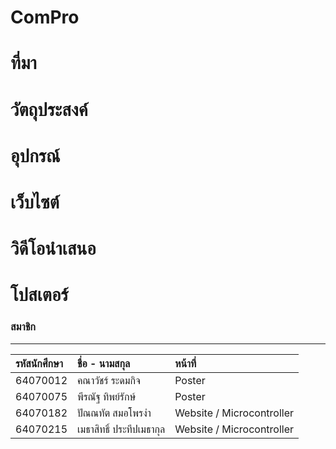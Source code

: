 # ComPro
# ที่มา
# วัตถุประสงค์
# อุปกรณ์
# เว็บไซต์
# วิดีโอนำเสนอ
# โปสเตอร์
### สมาชิก
---

| รหัสนักศึกษา | ชื่อ - นามสกุล |  หน้าที่ |
| :-------- | :-------- | :--------- |
|   64070012   |   คณาวัชร์ ระดมกิจ   |    Poster   |
|   64070075   |   พีรณัฐ ทิพย์รักษ์   |    Poster   |
|   64070182   |   ปัณณทัต สมอโพรงำ   |    Website / Microcontroller   |
|   64070215   |   เมธาสิทธิ์ ประทีปเมธากุล   |    Website / Microcontroller   |
